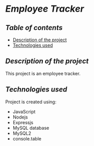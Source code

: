 # **_Employee Tracker_**

## **_Table of contents_**
* [Description of the project](#description-of-the-project)
* [Technologies used](#technologies-used)

## **_Description of the project_**
This project is an employee tracker.

## **_Technologies used_**
Project is created using:
* JavaScript
* Nodejs
* Expressjs
* MySQL database
* MySQL2
* console.table

